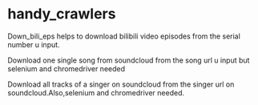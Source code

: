 # handy_crawlers
Down_bili_eps helps to download bilibili video episodes from the serial number u input.

Download one single song from soundcloud from the song url u input but selenium and chromedriver needed

Download all tracks of a singer on soundcloud from the singer url on soundcloud.Also,selenium and chromedriver needed.
